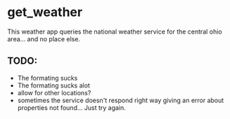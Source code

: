 # get_weather

This weather app queries the national weather service for the central ohio area... and no place else.

## TODO:
 - The formating sucks
 - The formating sucks alot
 - allow for other locations?
 - sometimes the service doesn't respond right way giving an error about properties not found... Just try again.
